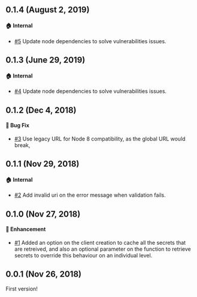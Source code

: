 ## 0.1.4 (August 2, 2019)

#### :house: Internal

- [#5](https://github.com/guestlinelabs/peek-a-vault/pull/5) Update node dependencies to solve vulnerabilities issues.

## 0.1.3 (June 29, 2019)

#### :house: Internal

- [#4](https://github.com/guestlinelabs/peek-a-vault/pull/4) Update node dependencies to solve vulnerabilities issues.

## 0.1.2 (Dec 4, 2018)

#### :bug: Bug Fix

- [#3](https://github.com/guestlinelabs/peek-a-vault/pull/3) Use legacy URL for Node 8 compatibility, as the global URL would break,

## 0.1.1 (Nov 29, 2018)

#### :house: Internal

- [#2](https://github.com/guestlinelabs/peek-a-vault/pull/2) Add invalid uri on the error message when validation fails.

## 0.1.0 (Nov 27, 2018)

#### :nail_care: Enhancement

- [#1](https://github.com/guestlinelabs/peek-a-vault/pull/1) Added an option on the client creation to cache all the secrets that are retreived, and also an optional parameter on the function to retrieve secrets to override this behaviour on an individual level.

## 0.0.1 (Nov 26, 2018)

First version!
